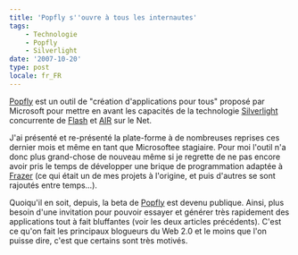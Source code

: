 ```yaml
---
title: 'Popfly s''ouvre à tous les internautes'
tags:
    - Technologie
    - Popfly
    - Silverlight
date: '2007-10-20'
type: post
locale: fr_FR
---
```


[Popfly](http://popfly.ms/) est un outil de &quot;création d'applications pour tous&quot; proposé par Microsoft pour mettre en avant les capacités de la technologie [Silverlight](http://msdn.microsoft.com/en-us/silverlight/bb187358.aspx) concurrente de [Flash](http://www.adobe.com/products/flash.html) et [AIR](http://www.adobe.com/products/air.html) sur le Net.</p>

J'ai présenté et re-présenté la plate-forme à de nombreuses reprises ces dernier mois et même en tant que Microsoftee stagiaire. Pour moi l'outil n'a donc plus grand-chose de nouveau même si je regrette de ne pas encore avoir pris le temps de développer une brique de programmation adaptée à [Frazer](http://www.frazer.biz) (ce qui était un de mes projets à l'origine, et puis d'autres se sont rajoutés entre temps…).

Quoiqu'il en soit, depuis, la beta de [Popfly](http://popfly.ms/) est devenu publique. Ainsi, plus besoin d'une invitation pour pouvoir essayer et générer très rapidement des applications tout à fait bluffantes (voir les deux articles précédents). C'est ce qu'on fait les principaux blogueurs du Web 2.0 et le moins que l'on puisse dire, c'est que certains sont très motivés.